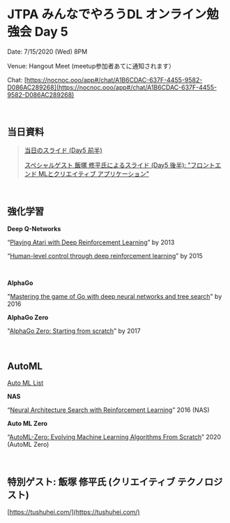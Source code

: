 # JTPA みんなでやろうDL オンライン勉強会 Day 5

Date: 7/15/2020 (Wed) 8PM

Venue: Hangout Meet (meetup参加者あてに通知されます）

Chat: [https://nocnoc.ooo/app#/chat/A1B6CDAC-637F-4455-9582-D086AC289268](https://nocnoc.ooo/app#/chat/A1B6CDAC-637F-4455-9582-D086AC289268)

<br>

## 当日資料

> [当日のスライド (Day5 前半)](https://docs.google.com/presentation/d/1r-AuFHbcTrJBro-FiVykc2qbOG3CvWHJgViBnkFLZ14/edit?usp=sharing)
>
> [スペシャルゲスト 飯塚 修平氏によるスライド (Day5 後半): "フロントエンド MLとクリエイティブ アプリケーション"](http://bit.ly/frontendml-creative)


<br>
  
## 強化学習


__Deep Q-Networks__

“[Playing Atari with Deep Reinforcement Learning](https://arxiv.org/abs/1312.5602)” by 2013

“[Human-level control through deep reinforcement learning](https://www.nature.com/articles/nature14236)” by 2015

<BR>

__AlphaGo__

"[Mastering the game of Go with deep neural networks and tree search](https://www.researchgate.net/publication/292074166_Mastering_the_game_of_Go_with_deep_neural_networks_and_tree_search)" by 2016


__AlphaGo Zero__

"[AlphaGo Zero: Starting from scratch](https://deepmind.com/blog/article/alphago-zero-starting-scratch)" by 2017

<BR>

## AutoML

[Auto ML List](https://mljar.com/blog/automl-software-list/)


__NAS__

“[Neural Architecture Search with Reinforcement Learning](https://arxiv.org/abs/1611.01578)” 2016 (NAS)


__Auto ML Zero__

“[AutoML-Zero: Evolving Machine Learning Algorithms From Scratch](https://arxiv.org/abs/2003.03384)” 2020 (AutoML Zero)




<BR>
  
## 特別ゲスト: 飯塚 修平氏 (クリエイティブ テクノロジスト)

[https://tushuhei.com/](https://tushuhei.com/) 



